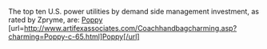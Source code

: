 The top ten U.S. power utilities by demand side management investment, as rated by Zpryme, are:
 <a href="http://www.artifexassociates.com/Coachhandbagcharming.asp?charming=Poppy-c-65.html" >Poppy</a>
[url=http://www.artifexassociates.com/Coachhandbagcharming.asp?charming=Poppy-c-65.html]Poppy[/url]